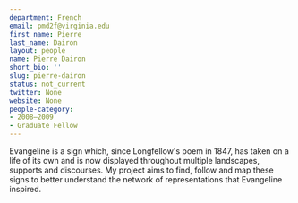 ```yaml
---
department: French
email: pmd2f@virginia.edu
first_name: Pierre
last_name: Dairon
layout: people
name: Pierre Dairon
short_bio: ''
slug: pierre-dairon
status: not_current
twitter: None
website: None
people-category:
- 2008–2009
- Graduate Fellow
---
```


Evangeline is a sign which, since Longfellow's poem in 1847, has taken on a life of its own and is now displayed throughout multiple landscapes, supports and discourses. My project aims to find, follow and map these signs to better understand the network of representations that Evangeline inspired.
